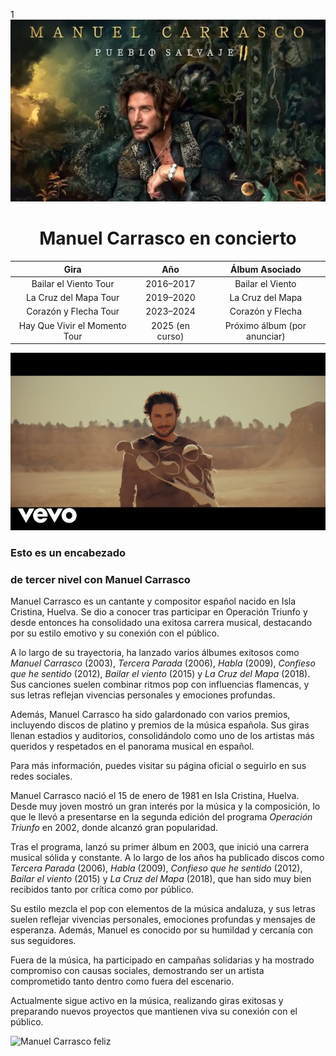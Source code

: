 1![Manuel carrasco en pueblo salvaje](img/imagenes1.jpg)

**<h1 style="text-align:center;">Manuel Carrasco en concierto</h1>**


| Gira | Año |Álbum Asociado |
|:-:|:-:|:-:|
| Bailar el Viento Tour | 2016–2017 | Bailar el Viento |
| La Cruz del Mapa Tour | 2019–2020 | La Cruz del Mapa|
| Corazón y Flecha Tour| 2023–2024| Corazón y Flecha|
| Hay Que Vivir el Momento Tour| 2025 (en curso) | Próximo álbum (por anunciar)|

[![Pink Floyd - Wish You Were Here](img/manuel.jpg)](https://www.youtube.com/watch?v=QC3AQCR5b-Q)

### Esto es un encabezado <h3> de tercer nivel con Manuel Carrasco

Manuel Carrasco es un cantante y compositor español nacido en Isla Cristina, Huelva. Se dio a conocer tras participar en Operación Triunfo y desde entonces ha consolidado una exitosa carrera musical, destacando por su estilo emotivo y su conexión con el público. 

A lo largo de su trayectoria, ha lanzado varios álbumes exitosos como *Manuel Carrasco* (2003), *Tercera Parada* (2006), *Habla* (2009), *Confieso que he sentido* (2012), *Bailar el viento* (2015) y *La Cruz del Mapa* (2018). Sus canciones suelen combinar ritmos pop con influencias flamencas, y sus letras reflejan vivencias personales y emociones profundas.

Además, Manuel Carrasco ha sido galardonado con varios premios, incluyendo discos de platino y premios de la música española. Sus giras llenan estadios y auditorios, consolidándolo como uno de los artistas más queridos y respetados en el panorama musical en español.

Para más información, puedes visitar su página oficial o seguirlo en sus redes sociales.




Manuel Carrasco nació el 15 de enero de 1981 en Isla Cristina, Huelva. Desde muy joven mostró un gran interés por la música y la composición, lo que le llevó a presentarse en la segunda edición del programa *Operación Triunfo* en 2002, donde alcanzó gran popularidad.

Tras el programa, lanzó su primer álbum en 2003, que inició una carrera musical sólida y constante. A lo largo de los años ha publicado discos como *Tercera Parada* (2006), *Habla* (2009), *Confieso que he sentido* (2012), *Bailar el viento* (2015) y *La Cruz del Mapa* (2018), que han sido muy bien recibidos tanto por crítica como por público.

Su estilo mezcla el pop con elementos de la música andaluza, y sus letras suelen reflejar vivencias personales, emociones profundas y mensajes de esperanza. Además, Manuel es conocido por su humildad y cercanía con sus seguidores.

Fuera de la música, ha participado en campañas solidarias y ha mostrado compromiso con causas sociales, demostrando ser un artista comprometido tanto dentro como fuera del escenario.

Actualmente sigue activo en la música, realizando giras exitosas y preparando nuevos proyectos que mantienen viva su conexión con el público.


<img src="img/carrasco.jpg" alt="Manuel Carrasco feliz"  title="Manuel Carrasco">

